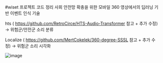 #wiset 프로젝트 코드 정리 
사회 안전망 확충을 위한 모바일 360 영상에서의 딥러닝 기반 이벤트 인식 기술 

hts ( https://github.com/RetroCirce/HTS-Audio-Transformer 참고 + 추가 수정)
-> 위험군/안전군 소리 분류

Localize ( https://github.com/MertCokelek/360-degree-SSSL 참고 + 추가 수정)
->  위험군 소리 시각화


![image](https://user-images.githubusercontent.com/98380084/209708310-dd2ad2e7-e208-4fdf-b51c-0627fdad1216.png)

